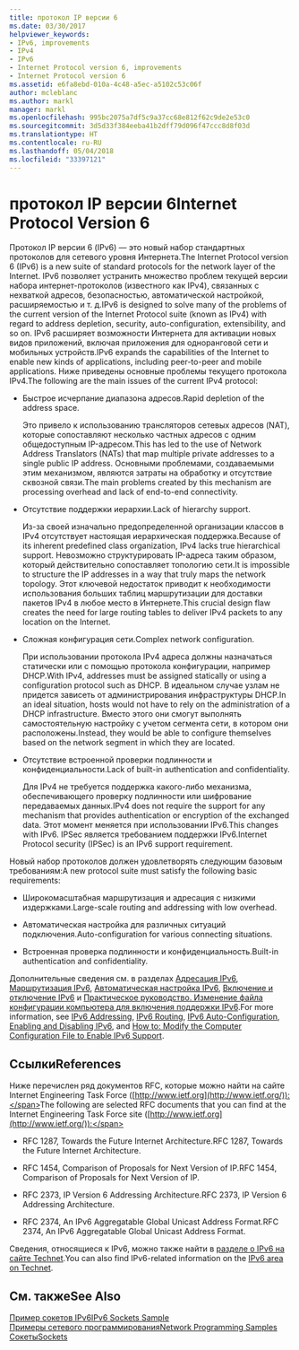```yaml
---
title: протокол IP версии 6
ms.date: 03/30/2017
helpviewer_keywords:
- IPv6, improvements
- IPv4
- IPv6
- Internet Protocol version 6, improvements
- Internet Protocol version 6
ms.assetid: e6fa8ebd-010a-4c48-a5ec-a5102c53c06f
author: mcleblanc
ms.author: markl
manager: markl
ms.openlocfilehash: 995bc2075a7df5c9a37cc68e812f62c9de2e53c0
ms.sourcegitcommit: 3d5d33f384eeba41b2dff79d096f47ccc8d8f03d
ms.translationtype: HT
ms.contentlocale: ru-RU
ms.lasthandoff: 05/04/2018
ms.locfileid: "33397121"
---
```

# <a name="internet-protocol-version-6"></a><span data-ttu-id="6cabd-102">протокол IP версии 6</span><span class="sxs-lookup"><span data-stu-id="6cabd-102">Internet Protocol Version 6</span></span>
<span data-ttu-id="6cabd-103">Протокол IP версии 6 (IPv6) — это новый набор стандартных протоколов для сетевого уровня Интернета.</span><span class="sxs-lookup"><span data-stu-id="6cabd-103">The Internet Protocol version 6 (IPv6) is a new suite of standard protocols for the network layer of the Internet.</span></span> <span data-ttu-id="6cabd-104">IPv6 позволяет устранить множество проблем текущей версии набора интернет-протоколов (известного как IPv4), связанных с нехваткой адресов, безопасностью, автоматической настройкой, расширяемостью и т. д.</span><span class="sxs-lookup"><span data-stu-id="6cabd-104">IPv6 is designed to solve many of the problems of the current version of the Internet Protocol suite (known as IPv4) with regard to address depletion, security, auto-configuration, extensibility, and so on.</span></span> <span data-ttu-id="6cabd-105">IPv6 расширяет возможности Интернета для активации новых видов приложений, включая приложения для одноранговой сети и мобильных устройств.</span><span class="sxs-lookup"><span data-stu-id="6cabd-105">IPv6 expands the capabilities of the Internet to enable new kinds of applications, including peer-to-peer and mobile applications.</span></span> <span data-ttu-id="6cabd-106">Ниже приведены основные проблемы текущего протокола IPv4.</span><span class="sxs-lookup"><span data-stu-id="6cabd-106">The following are the main issues of the current IPv4 protocol:</span></span>  
  
-   <span data-ttu-id="6cabd-107">Быстрое исчерпание диапазона адресов.</span><span class="sxs-lookup"><span data-stu-id="6cabd-107">Rapid depletion of the address space.</span></span>  
  
     <span data-ttu-id="6cabd-108">Это привело к использованию трансляторов сетевых адресов (NAT), которые сопоставляют несколько частных адресов с одним общедоступным IP-адресом.</span><span class="sxs-lookup"><span data-stu-id="6cabd-108">This has led to the use of Network Address Translators (NATs) that map multiple private addresses to a single public IP address.</span></span> <span data-ttu-id="6cabd-109">Основными проблемами, создаваемыми этим механизмом, являются затраты на обработку и отсутствие сквозной связи.</span><span class="sxs-lookup"><span data-stu-id="6cabd-109">The main problems created by this mechanism are processing overhead and lack of end-to-end connectivity.</span></span>  
  
-   <span data-ttu-id="6cabd-110">Отсутствие поддержки иерархии.</span><span class="sxs-lookup"><span data-stu-id="6cabd-110">Lack of hierarchy support.</span></span>  
  
     <span data-ttu-id="6cabd-111">Из-за своей изначально предопределенной организации классов в IPv4 отсутствует настоящая иерархическая поддержка.</span><span class="sxs-lookup"><span data-stu-id="6cabd-111">Because of its inherent predefined class organization, IPv4 lacks true hierarchical support.</span></span> <span data-ttu-id="6cabd-112">Невозможно структурировать IP-адреса таким образом, который действительно сопоставляет топологию сети.</span><span class="sxs-lookup"><span data-stu-id="6cabd-112">It is impossible to structure the IP addresses in a way that truly maps the network topology.</span></span> <span data-ttu-id="6cabd-113">Этот ключевой недостаток приводит к необходимости использования больших таблиц маршрутизации для доставки пакетов IPv4 в любое место в Интернете.</span><span class="sxs-lookup"><span data-stu-id="6cabd-113">This crucial design flaw creates the need for large routing tables to deliver IPv4 packets to any location on the Internet.</span></span>  
  
-   <span data-ttu-id="6cabd-114">Сложная конфигурация сети.</span><span class="sxs-lookup"><span data-stu-id="6cabd-114">Complex network configuration.</span></span>  
  
     <span data-ttu-id="6cabd-115">При использовании протокола IPv4 адреса должны назначаться статически или с помощью протокола конфигурации, например DHCP.</span><span class="sxs-lookup"><span data-stu-id="6cabd-115">With IPv4, addresses must be assigned statically or using a configuration protocol such as DHCP.</span></span> <span data-ttu-id="6cabd-116">В идеальном случае узлам не придется зависеть от администрирования инфраструктуры DHCP.</span><span class="sxs-lookup"><span data-stu-id="6cabd-116">In an ideal situation, hosts would not have to rely on the administration of a DHCP infrastructure.</span></span> <span data-ttu-id="6cabd-117">Вместо этого они смогут выполнять самостоятельную настройку с учетом сегмента сети, в котором они расположены.</span><span class="sxs-lookup"><span data-stu-id="6cabd-117">Instead, they would be able to configure themselves based on the network segment in which they are located.</span></span>  
  
-   <span data-ttu-id="6cabd-118">Отсутствие встроенной проверки подлинности и конфиденциальности.</span><span class="sxs-lookup"><span data-stu-id="6cabd-118">Lack of built-in authentication and confidentiality.</span></span>  
  
     <span data-ttu-id="6cabd-119">Для IPv4 не требуется поддержка какого-либо механизма, обеспечивающего проверку подлинности или шифрование передаваемых данных.</span><span class="sxs-lookup"><span data-stu-id="6cabd-119">IPv4 does not require the support for any mechanism that provides authentication or encryption of the exchanged data.</span></span> <span data-ttu-id="6cabd-120">Этот момент меняется при использовании IPv6.</span><span class="sxs-lookup"><span data-stu-id="6cabd-120">This changes with IPv6.</span></span> <span data-ttu-id="6cabd-121">IPSec является требованием поддержки IPv6.</span><span class="sxs-lookup"><span data-stu-id="6cabd-121">Internet Protocol security (IPSec) is an IPv6 support requirement.</span></span>  
  
 <span data-ttu-id="6cabd-122">Новый набор протоколов должен удовлетворять следующим базовым требованиям:</span><span class="sxs-lookup"><span data-stu-id="6cabd-122">A new protocol suite must satisfy the following basic requirements:</span></span>  
  
-   <span data-ttu-id="6cabd-123">Широкомасштабная маршрутизация и адресация с низкими издержками.</span><span class="sxs-lookup"><span data-stu-id="6cabd-123">Large-scale routing and addressing with low overhead.</span></span>  
  
-   <span data-ttu-id="6cabd-124">Автоматическая настройка для различных ситуаций подключения.</span><span class="sxs-lookup"><span data-stu-id="6cabd-124">Auto-configuration for various connecting situations.</span></span>  
  
-   <span data-ttu-id="6cabd-125">Встроенная проверка подлинности и конфиденциальность.</span><span class="sxs-lookup"><span data-stu-id="6cabd-125">Built-in authentication and confidentiality.</span></span>  
  
 <span data-ttu-id="6cabd-126">Дополнительные сведения см. в разделах [Адресация IPv6](../../../docs/framework/network-programming/ipv6-addressing.md), [Маршрутизация IPv6](../../../docs/framework/network-programming/ipv6-routing.md), [Автоматическая настройка IPv6](../../../docs/framework/network-programming/ipv6-auto-configuration.md), [Включение и отключение IPv6](../../../docs/framework/network-programming/enabling-and-disabling-ipv6.md) и [Практическое руководство. Изменение файла конфигурации компьютера для включения поддержки IPv6](../../../docs/framework/network-programming/how-to-modify-the-computer-configuration-file-to-enable-ipv6-support.md).</span><span class="sxs-lookup"><span data-stu-id="6cabd-126">For more information, see [IPv6 Addressing](../../../docs/framework/network-programming/ipv6-addressing.md), [IPv6 Routing](../../../docs/framework/network-programming/ipv6-routing.md), [IPv6 Auto-Configuration](../../../docs/framework/network-programming/ipv6-auto-configuration.md), [Enabling and Disabling IPv6](../../../docs/framework/network-programming/enabling-and-disabling-ipv6.md), and [How to: Modify the Computer Configuration File to Enable IPv6 Support](../../../docs/framework/network-programming/how-to-modify-the-computer-configuration-file-to-enable-ipv6-support.md).</span></span>  
  
## <a name="references"></a><span data-ttu-id="6cabd-127">Ссылки</span><span class="sxs-lookup"><span data-stu-id="6cabd-127">References</span></span>  
 <span data-ttu-id="6cabd-128">Ниже перечислен ряд документов RFC, которые можно найти на сайте Internet Engineering Task Force ([http://www.ietf.org](http://www.ietf.org/)):</span><span class="sxs-lookup"><span data-stu-id="6cabd-128">The following are selected RFC documents that you can find at the Internet Engineering Task Force site ([http://www.ietf.org](http://www.ietf.org/)):</span></span>  
  
-   <span data-ttu-id="6cabd-129">RFC 1287, Towards the Future Internet Architecture.</span><span class="sxs-lookup"><span data-stu-id="6cabd-129">RFC 1287, Towards the Future Internet Architecture.</span></span>  
  
-   <span data-ttu-id="6cabd-130">RFC 1454, Comparison of Proposals for Next Version of IP.</span><span class="sxs-lookup"><span data-stu-id="6cabd-130">RFC 1454, Comparison of Proposals for Next Version of IP.</span></span>  
  
-   <span data-ttu-id="6cabd-131">RFC 2373, IP Version 6 Addressing Architecture.</span><span class="sxs-lookup"><span data-stu-id="6cabd-131">RFC 2373, IP Version 6 Addressing Architecture.</span></span>  
  
-   <span data-ttu-id="6cabd-132">RFC 2374, An IPv6 Aggregatable Global Unicast Address Format.</span><span class="sxs-lookup"><span data-stu-id="6cabd-132">RFC 2374, An IPv6 Aggregatable Global Unicast Address Format.</span></span>  
  
 <span data-ttu-id="6cabd-133">Сведения, относящиеся к IPv6, можно также найти в [разделе о IPv6 на сайте Technet](http://go.microsoft.com/fwlink/?LinkID=179658).</span><span class="sxs-lookup"><span data-stu-id="6cabd-133">You can also find IPv6-related information on the [IPv6 area on Technet](http://go.microsoft.com/fwlink/?LinkID=179658).</span></span>  
  
## <a name="see-also"></a><span data-ttu-id="6cabd-134">См. также</span><span class="sxs-lookup"><span data-stu-id="6cabd-134">See Also</span></span>  
 [<span data-ttu-id="6cabd-135">Пример сокетов IPv6</span><span class="sxs-lookup"><span data-stu-id="6cabd-135">IPv6 Sockets Sample</span></span>](http://go.microsoft.com/fwlink/?LinkID=179568)  
 [<span data-ttu-id="6cabd-136">Примеры сетевого программирования</span><span class="sxs-lookup"><span data-stu-id="6cabd-136">Network Programming Samples</span></span>](../../../docs/framework/network-programming/network-programming-samples.md)  
 [<span data-ttu-id="6cabd-137">Сокеты</span><span class="sxs-lookup"><span data-stu-id="6cabd-137">Sockets</span></span>](../../../docs/framework/network-programming/sockets.md)
